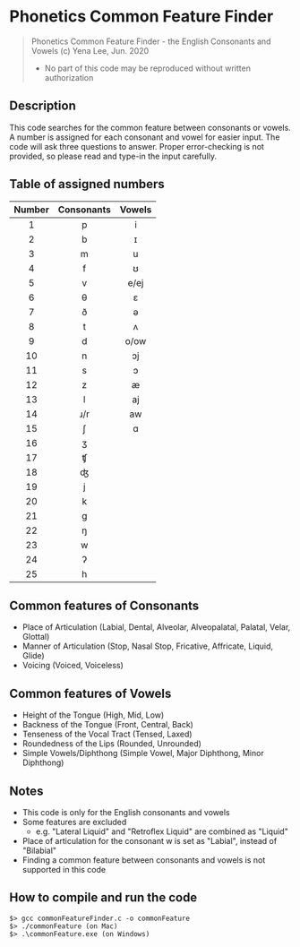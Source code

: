 # Phonetics Common Feature Finder

> Phonetics Common Feature Finder - the English Consonants and Vowels
> (c) Yena Lee, Jun. 2020
> - No part of this code may be reproduced without written authorization

## Description
This code searches for the common feature between consonants or vowels.
A number is assigned for each consonant and vowel for easier input.
The code will ask three questions to answer. 
Proper error-checking is not provided, so please read and type-in the input carefully.

## Table of assigned numbers
| Number | Consonants | Vowels |
| :---: |:---:|:---:|
|1|p|i|
|2|b|ɪ|
|3|m|u|
|4|f|ʊ|
|5|v|e/ej|
|6|θ|ɛ|
|7|ð|ə|
|8|t|ʌ|
|9|d|o/ow|
|10|n|ɔj|
|11|s|ɔ|
|12|z|æ|
|13|l|aj|
|14|ɹ/r|aw|
|15|ʃ|ɑ|
|16|ʒ||
|17|ʧ||
|18|ʤ||
|19|j||
|20|k||
|21|g||
|22|ŋ||
|23|w||
|24|ʔ||
|25|h||

## Common features of Consonants
- Place of Articulation (Labial, Dental, Alveolar, Alveopalatal, Palatal, Velar, Glottal)
- Manner of Articulation (Stop, Nasal Stop, Fricative, Affricate, Liquid, Glide)
- Voicing (Voiced, Voiceless)

## Common features of Vowels
- Height of the Tongue (High, Mid, Low)
- Backness of the Tongue (Front, Central, Back)
- Tenseness of the Vocal Tract (Tensed, Laxed)
- Roundedness of the Lips (Rounded, Unrounded)
- Simple Vowels/Diphthong (Simple Vowel, Major Diphthong, Minor Diphthong)

## Notes
- This code is only for the English consonants and vowels
- Some features are excluded
  - e.g. "Lateral Liquid" and "Retroflex Liquid" are combined as "Liquid"
- Place of articulation for the consonant w is set as "Labial", instead of "Bilabial"
- Finding a common feature between consonants and vowels is not supported in this code

## How to compile and run the code
```
$> gcc commonFeatureFinder.c -o commonFeature
$> ./commonFeature (on Mac)
$> .\commonFeature.exe (on Windows)
```
